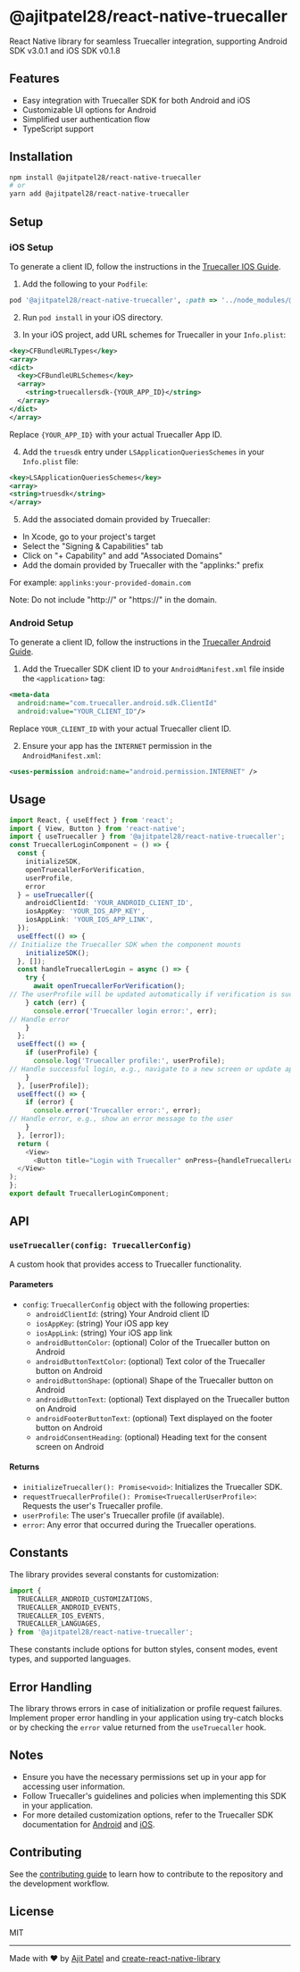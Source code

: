 # @ajitpatel28/react-native-truecaller


React Native library for seamless Truecaller integration, supporting Android SDK v3.0.1 and iOS SDK v0.1.8

## Features

- Easy integration with Truecaller SDK for both Android and iOS
- Customizable UI options for Android
- Simplified user authentication flow
- TypeScript support

## Installation

```sh
npm install @ajitpatel28/react-native-truecaller
# or
yarn add @ajitpatel28/react-native-truecaller
```

## Setup

### iOS Setup

To generate a client ID, follow the instructions in the [Truecaller IOS Guide](https://docs.truecaller.com/truecaller-sdk/android/oauth-sdk-3.0.0/integration-steps/generating-client-id).

1. Add the following to your `Podfile`:

```ruby
pod '@ajitpatel28/react-native-truecaller', :path => '../node_modules/@ajitpatel28/react-native-truecaller'
```

2. Run `pod install` in your iOS directory.

3. In your iOS project, add URL schemes for Truecaller in your `Info.plist`:

```xml
<key>CFBundleURLTypes</key>
<array>
<dict>
  <key>CFBundleURLSchemes</key>
  <array>
    <string>truecallersdk-{YOUR_APP_ID}</string>
  </array>
</dict>
</array>
```

Replace `{YOUR_APP_ID}` with your actual Truecaller App ID.

4. Add the `truesdk` entry under `LSApplicationQueriesSchemes` in your `Info.plist` file:

```xml
<key>LSApplicationQueriesSchemes</key>
<array>
<string>truesdk</string>
</array>
```

5. Add the associated domain provided by Truecaller:
  - In Xcode, go to your project's target
  - Select the "Signing & Capabilities" tab
  - Click on "+ Capability" and add "Associated Domains"
  - Add the domain provided by Truecaller with the "applinks:" prefix

   For example: `applinks:your-provided-domain.com`

   Note: Do not include "http://" or "https://" in the domain.

### Android Setup

To generate a client ID, follow the instructions in the [Truecaller Android Guide](https://docs.truecaller.com/truecaller-sdk/android/oauth-sdk-3.0.0/integration-steps/generating-client-id).

1. Add the Truecaller SDK client ID to your `AndroidManifest.xml` file inside the `<application>` tag:

```xml
<meta-data
  android:name="com.truecaller.android.sdk.ClientId"
  android:value="YOUR_CLIENT_ID"/>
```

Replace `YOUR_CLIENT_ID` with your actual Truecaller client ID.

2. Ensure your app has the `INTERNET` permission in the `AndroidManifest.xml`:

```xml
<uses-permission android:name="android.permission.INTERNET" />
```

## Usage

```typescript
import React, { useEffect } from 'react';
import { View, Button } from 'react-native';
import { useTruecaller } from '@ajitpatel28/react-native-truecaller';
const TruecallerLoginComponent = () => {
  const {
    initializeSDK,
    openTruecallerForVerification,
    userProfile,
    error
  } = useTruecaller({
    androidClientId: 'YOUR_ANDROID_CLIENT_ID',
    iosAppKey: 'YOUR_IOS_APP_KEY',
    iosAppLink: 'YOUR_IOS_APP_LINK',
  });
  useEffect(() => {
// Initialize the Truecaller SDK when the component mounts
    initializeSDK();
  }, []);
  const handleTruecallerLogin = async () => {
    try {
      await openTruecallerForVerification();
// The userProfile will be updated automatically if verification is successful
    } catch (err) {
      console.error('Truecaller login error:', err);
// Handle error
    }
  };
  useEffect(() => {
    if (userProfile) {
      console.log('Truecaller profile:', userProfile);
// Handle successful login, e.g., navigate to a new screen or update app state
    }
  }, [userProfile]);
  useEffect(() => {
    if (error) {
      console.error('Truecaller error:', error);
// Handle error, e.g., show an error message to the user
    }
  }, [error]);
  return (
    <View>
      <Button title="Login with Truecaller" onPress={handleTruecallerLogin} />
  </View>
);
};
export default TruecallerLoginComponent;
```

## API

### `useTruecaller(config: TruecallerConfig)`

A custom hook that provides access to Truecaller functionality.

#### Parameters

- `config`: `TruecallerConfig` object with the following properties:
  - `androidClientId`: (string) Your Android client ID
  - `iosAppKey`: (string) Your iOS app key
  - `iosAppLink`: (string) Your iOS app link
  - `androidButtonColor`: (optional) Color of the Truecaller button on Android
  - `androidButtonTextColor`: (optional) Text color of the Truecaller button on Android
  - `androidButtonShape`: (optional) Shape of the Truecaller button on Android
  - `androidButtonText`: (optional) Text displayed on the Truecaller button on Android
  - `androidFooterButtonText`: (optional) Text displayed on the footer button on Android
  - `androidConsentHeading`: (optional) Heading text for the consent screen on Android

#### Returns

- `initializeTruecaller(): Promise<void>`: Initializes the Truecaller SDK.
- `requestTruecallerProfile(): Promise<TruecallerUserProfile>`: Requests the user's Truecaller profile.
- `userProfile`: The user's Truecaller profile (if available).
- `error`: Any error that occurred during the Truecaller operations.

## Constants

The library provides several constants for customization:

```typescript
import {
  TRUECALLER_ANDROID_CUSTOMIZATIONS,
  TRUECALLER_ANDROID_EVENTS,
  TRUECALLER_IOS_EVENTS,
  TRUECALLER_LANGUAGES,
} from '@ajitpatel28/react-native-truecaller';
```

These constants include options for button styles, consent modes, event types, and supported languages.

## Error Handling

The library throws errors in case of initialization or profile request failures. Implement proper error handling in your application using try-catch blocks or by checking the `error` value returned from the `useTruecaller` hook.

## Notes

- Ensure you have the necessary permissions set up in your app for accessing user information.
- Follow Truecaller's guidelines and policies when implementing this SDK in your application.
- For more detailed customization options, refer to the Truecaller SDK documentation for [Android](https://docs.truecaller.com/truecaller-sdk/android/getting-started) and [iOS](https://docs.truecaller.com/truecaller-sdk/ios/getting-started).

## Contributing

See the [contributing guide](CONTRIBUTING.md) to learn how to contribute to the repository and the development workflow.

## License

MIT

---

Made with ❤️ by [Ajit Patel](https://github.com/ajitpatel28) and [create-react-native-library](https://github.com/callstack/react-native-builder-bob)
